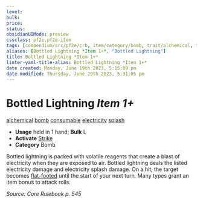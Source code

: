 ```yaml
---
level:
bulk:
price:
status:
obsidianUIMode: preview
cssclass: pf2e,pf2e-item
tags: [compendium/src/pf2e/crb, item/category/bomb, trait/alchemical, trait/bomb, trait/consumable, trait/electricity, trait/splash]
aliases: [Bottled Lightning *Item 1+*, "Bottled Lightning"]
title: Bottled Lightning *Item 1+*
linter-yaml-title-alias: Bottled Lightning *Item 1+*
date created: Monday, June 19th 2023, 5:15:09 pm
date modified: Thursday, June 29th 2023, 5:31:05 pm
---
```


# Bottled Lightning *Item 1+*

[alchemical](rules/traits/alchemical.md) [bomb](rules/traits/bomb.md) [consumable](rules/traits/consumable.md) [electricity](rules/traits/electricity.md) [splash](rules/traits/splash.md)  

- **Usage** held in 1 hand; **Bulk** L
- **Activate** [Strike](rules/actions/strike.md)
- **Category** Bomb

Bottled lightning is packed with volatile reagents that create a blast of electricity when they are exposed to air. Bottled lightning deals the listed electricity damage and electricity splash damage. On a hit, the target becomes [flat-footed](rules/conditions.md#Flat-footed) until the start of your next turn. Many types grant an item bonus to attack rolls.

*Source: Core Rulebook p. 545*
